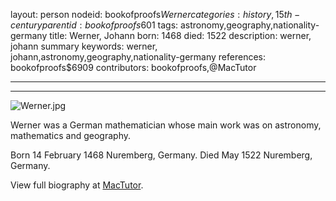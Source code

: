 layout: person
nodeid: bookofproofs$Werner
categories: history,15th-century
parentid: bookofproofs$601
tags: astronomy,geography,nationality-germany
title: Werner, Johann
born: 1468
died: 1522
description: werner, johann summary
keywords: werner, johann,astronomy,geography,nationality-germany
references: bookofproofs$6909
contributors: bookofproofs,@MacTutor

---


---

![Werner.jpg](https://github.com/bookofproofs/bookofproofs.github.io/blob/main/_sources/images/portraits/Werner.jpg?raw=true)

Werner was a German mathematician whose main work was on astronomy, mathematics and geography.

Born 14 February 1468 Nuremberg, Germany. Died May 1522 Nuremberg, Germany.


View full biography at [MacTutor](https://mathshistory.st-andrews.ac.uk/Biographies/Werner/).